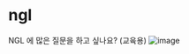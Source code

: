 # ngl
NGL 에 많은 질문을 하고 싶나요? (교육용)
![image](https://github.com/hinggu9/ngl/assets/89388901/b614f7e6-af5d-4c45-be61-017b1a12cabc)
